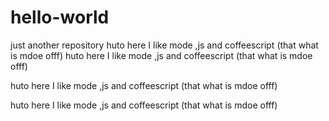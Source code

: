 # hello-world
just another repository
huto here  I like mode ,js and coffeescript (that what is mdoe offf)
huto here  I like mode ,js and coffeescript (that what is mdoe offf)

huto here  I like mode ,js and coffeescript (that what is mdoe offf)

huto here  I like mode ,js and coffeescript (that what is mdoe offf)
